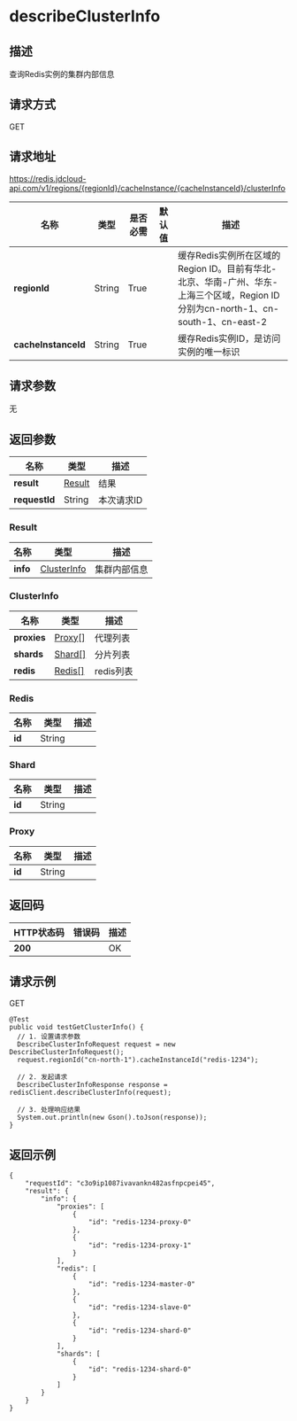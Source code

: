 # describeClusterInfo


## 描述
查询Redis实例的集群内部信息

## 请求方式
GET

## 请求地址
https://redis.jdcloud-api.com/v1/regions/{regionId}/cacheInstance/{cacheInstanceId}/clusterInfo

|名称|类型|是否必需|默认值|描述|
|---|---|---|---|---|
|**regionId**|String|True| |缓存Redis实例所在区域的Region ID。目前有华北-北京、华南-广州、华东-上海三个区域，Region ID分别为cn-north-1、cn-south-1、cn-east-2|
|**cacheInstanceId**|String|True| |缓存Redis实例ID，是访问实例的唯一标识|

## 请求参数
无


## 返回参数
|名称|类型|描述|
|---|---|---|
|**result**|[Result](describeclusterinfo#result)|结果|
|**requestId**|String|本次请求ID|

### <div id="result">Result</div>
|名称|类型|描述|
|---|---|---|
|**info**|[ClusterInfo](describeclusterinfo#clusterinfo)|集群内部信息|
### <div id="clusterinfo">ClusterInfo</div>
|名称|类型|描述|
|---|---|---|
|**proxies**|[Proxy[]](describeclusterinfo#proxy)|代理列表|
|**shards**|[Shard[]](describeclusterinfo#shard)|分片列表|
|**redis**|[Redis[]](describeclusterinfo#redis)|redis列表|
### <div id="redis">Redis</div>
|名称|类型|描述|
|---|---|---|
|**id**|String| |
### <div id="shard">Shard</div>
|名称|类型|描述|
|---|---|---|
|**id**|String| |
### <div id="proxy">Proxy</div>
|名称|类型|描述|
|---|---|---|
|**id**|String| |

## 返回码
|HTTP状态码|错误码|描述|
|---|---|---|
|**200**||OK|

## 请求示例
GET
```
@Test
public void testGetClusterInfo() {
  // 1. 设置请求参数
  DescribeClusterInfoRequest request = new DescribeClusterInfoRequest();
  request.regionId("cn-north-1").cacheInstanceId("redis-1234");

  // 2. 发起请求
  DescribeClusterInfoResponse response = redisClient.describeClusterInfo(request);

  // 3. 处理响应结果
  System.out.println(new Gson().toJson(response));
}

```

## 返回示例
```
{
    "requestId": "c3o9ip1087ivavankn482asfnpcpei45", 
    "result": {
        "info": {
            "proxies": [
                {
                    "id": "redis-1234-proxy-0"
                }, 
                {
                    "id": "redis-1234-proxy-1"
                }
            ], 
            "redis": [
                {
                    "id": "redis-1234-master-0"
                }, 
                {
                    "id": "redis-1234-slave-0"
                }, 
                {
                    "id": "redis-1234-shard-0"
                }
            ], 
            "shards": [
                {
                    "id": "redis-1234-shard-0"
                }
            ]
        }
    }
}
```
